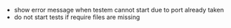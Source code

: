 * show error message when testem cannot start due to port already taken
* do not start tests if require files are missing
